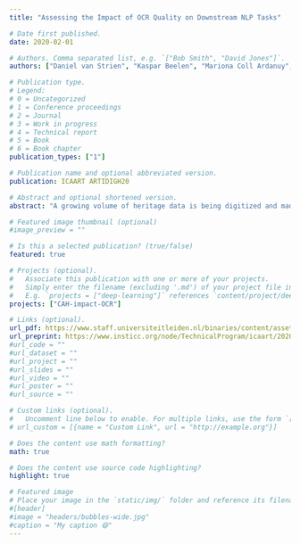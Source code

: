 ```yaml
---
title: "Assessing the Impact of OCR Quality on Downstream NLP Tasks"

# Date first published.
date: 2020-02-01

# Authors. Comma separated list, e.g. `["Bob Smith", "David Jones"]`.
authors: ["Daniel van Strien", "Kaspar Beelen", "Mariona Coll Ardanuy", "Kasra Hosseini", "Barbara McGillivray", "Giovanni Colavizza"]

# Publication type.
# Legend:
# 0 = Uncategorized
# 1 = Conference proceedings
# 2 = Journal
# 3 = Work in progress
# 4 = Technical report
# 5 = Book
# 6 = Book chapter
publication_types: ["1"]

# Publication name and optional abbreviated version.
publication: ICAART ARTIDIGH20

# Abstract and optional shortened version.
abstract: "A growing volume of heritage data is being digitized and made available as text via optical character recognition (OCR). Scholars and libraries are increasingly using OCR-generated text for retrieval and analysis. However, the process of creating text through OCR introduces varying degrees of error to the text. The impact of these errors on natural language processing (NLP) tasks has only been partially studied. We perform a series of extrinsic assessment tasks — sentence segmentation, named entity recognition, dependency parsing, information retrieval, topic modelling and neural language model fine-tuning — using popular, out-of-the-box tools in order to quantify the impact of OCR quality on these tasks. We find a consistent impact resulting from OCR errors on our downstream tasks with some tasks more irredeemably harmed by OCR errors. Based on these results, we offer some preliminary guidelines for working with text produced through OCR."

# Featured image thumbnail (optional)
#image_preview = ""

# Is this a selected publication? (true/false)
featured: true

# Projects (optional).
#   Associate this publication with one or more of your projects.
#   Simply enter the filename (excluding '.md') of your project file in `content/project/`.
#   E.g. `projects = ["deep-learning"]` references `content/project/deep-learning.md`.
projects: ["CAH-impact-OCR"]

# Links (optional).
url_pdf: https://www.staff.universiteitleiden.nl/binaries/content/assets/governance-and-global-affairs/isga/artidigh_2020_7_cr.pdf
url_preprint: https://www.insticc.org/node/TechnicalProgram/icaart/2020/presentationDetails/91690
#url_code = ""
#url_dataset = ""
#url_project = ""
#url_slides = ""
#url_video = ""
#url_poster = ""
#url_source = ""

# Custom links (optional).
#   Uncomment line below to enable. For multiple links, use the form `[{...}, {...}, {...}]`.
# url_custom = [{name = "Custom Link", url = "http://example.org"}]

# Does the content use math formatting?
math: true

# Does the content use source code highlighting?
highlight: true

# Featured image
# Place your image in the `static/img/` folder and reference its filename below, e.g. `image = "example.jpg"`.
#[header]
#image = "headers/bubbles-wide.jpg"
#caption = "My caption 😄"
---
```

